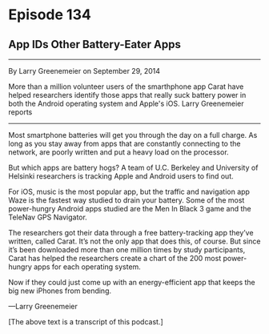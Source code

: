 # Episode 134

## App IDs Other Battery-Eater Apps

---

By Larry Greenemeier on September 29, 2014

More than a million volunteer users of the smarthphone app Carat have helped researchers identify those apps that really suck battery power in both the Android operating system and Apple's iOS. Larry Greenemeier reports

---

Most smartphone batteries will get you through the day on a full charge. As long as you stay away from apps that are constantly connecting to the network, are poorly written and put a heavy load on the processor.

But which apps are battery hogs? A team of U.C. Berkeley and University of Helsinki researchers is tracking Apple and Android users to find out.

For iOS, music is the most popular app, but the traffic and navigation app Waze is the fastest way studied to drain your battery. Some of the most power-hungry Android apps studied are the Men In Black 3 game and the TeleNav GPS Navigator.

The researchers got their data through a free battery-tracking app they’ve written, called Carat. It’s not the only app that does this, of course. But since it’s been downloaded more than one million times by study participants, Carat has helped the researchers create a chart of the 200 most power-hungry apps for each operating system.

Now if they could just come up with an energy-efficient app that keeps the big new iPhones from bending.

—Larry Greenemeier

[The above text is a transcript of this podcast.]


